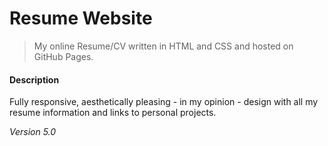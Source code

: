 # Resume Website

> My online Resume/CV written in HTML and CSS and hosted on GitHub Pages.

#### Description
Fully responsive, aesthetically pleasing - in my opinion - design with all my resume information and links to personal projects.

*Version 5.0*
